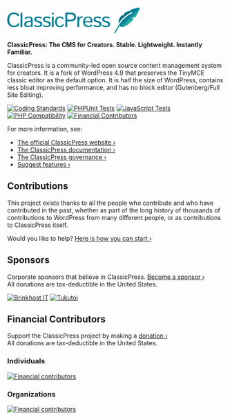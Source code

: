 <a href="https://www.classicpress.net"><img src="src/wp-admin/images/classicpress-logo-wordmark-gradient-on-transparent.svg" height="60"></a>

**ClassicPress: The CMS for Creators. Stable. Lightweight. Instantly Familiar.**

ClassicPress is a community-led open source content management system for creators. It is a fork of WordPress 4.9 that preserves the TinyMCE classic editor as the default option. It is half the size of WordPress, contains less bloat improving performance, and has no block editor (Gutenberg/Full Site Editing). 

[![Coding Standards](https://github.com/ClassicPress/ClassicPress/workflows/Coding%20Standards/badge.svg?branch=develop)](https://github.com/ClassicPress/ClassicPress/actions?query=workflow%3A%22Coding+Standards%22+branch%3Adevelop)
[![PHPUnit Tests](https://github.com/ClassicPress/ClassicPress/workflows/PHPUnit%20Tests/badge.svg?branch=develop)](https://github.com/ClassicPress/ClassicPress/actions?query=workflow%3A%22PHPUnit+Tests%22+branch%3Adevelop)
[![JavaScript Tests](https://github.com/ClassicPress/ClassicPress/workflows/JavaScript%20Tests/badge.svg?branch=develop)](https://github.com/ClassicPress/ClassicPress/actions?query=workflow%3A%22JavaScript+Tests%22+branch%3Adevelop)
[![PHP Compatibility](https://github.com/ClassicPress/ClassicPress/workflows/PHP%20Compatibility/badge.svg?branch=develop)](https://github.com/ClassicPress/ClassicPress/actions?query=workflow%3A%22PHP+Compatibility%22+branch%3Adevelop)
[![Financial Contributors](https://opencollective.com/classicpress/tiers/badge.svg?label=Financial+Contributors)](https://opencollective.com/classicpress)

For more information, see:

- [The official ClassicPress website ›](https://www.classicpress.net/)
- [The ClassicPress documentation ›](https://docs.classicpress.net/)
- [The ClassicPress governance ›](https://www.classicpress.net/governance/)
- [Suggest features ›](https://github.com/ClassicPress/ClassicPress/issues/)

## Contributions

This project exists thanks to all the people who contribute and who have contributed in the past, whether as part of the long history of thousands of contributions to WordPress from many different people, or as contributions to ClassicPress itself.

Would you like to help? [Here is how you can start ›](https://github.com/ClassicPress/ClassicPress/blob/develop/.github/CONTRIBUTING.md)


## Sponsors
Corporate sponsors that believe in ClassicPress. [Become a sponsor ›](https://opencollective.com/classicpress)   
All donations are tax-deductible in the United States.

[![Brinkhost IT](https://www.classicpress.net/wp-content/uploads/2022/07/brinkman-it-sponsor.png)](https://www.brinkhost.nl)
[![Tukutoi](https://www.classicpress.net/wp-content/uploads/2022/07/tukutoi-sponsor.png)](https://www.tukutoi.com)

## Financial Contributors

Support the ClassicPress project by making a [donation ›](https://opencollective.com/classicpress)   
All donations are tax-deductible in the United States.

### Individuals

[![Financial contributors](https://opencollective.com/classicpress/individuals.svg?width=890)](https://opencollective.com/classicpress)

### Organizations
[![Financial contributors](https://opencollective.com/classicpress/organizations.svg?width=890)](https://opencollective.com/classicpress)